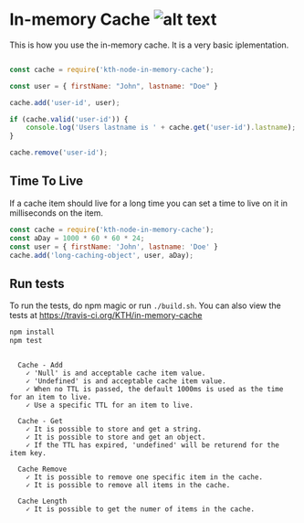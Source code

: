 # In-memory Cache ![alt text](https://api.travis-ci.org/KTH/in-memory-cache.svg?branch=master)

This is how you use the in-memory cache. It is a very basic iplementation.

```javascript

const cache = require('kth-node-in-memory-cache');

const user = { firstName: "John", lastname: "Doe" }

cache.add('user-id', user);

if (cache.valid('user-id')) {
    console.log('Users lastname is ' + cache.get('user-id').lastname);
}

cache.remove('user-id');
```

## Time To Live

If a cache item should live for a long time you can set a time to live on it in milliseconds on the item.

```javascript
const cache = require('kth-node-in-memory-cache');
const aDay = 1000 * 60 * 60 * 24;
const user = { firstName: 'John', lastname: 'Doe' }
cache.add('long-caching-object', user, aDay);
```


## Run tests

To run the tests, do npm magic or run `./build.sh`. You can also view the tests at https://travis-ci.org/KTH/in-memory-cache

```bash
npm install
npm test
```

```text

  Cache - Add
    ✓ 'Null' is and acceptable cache item value.
    ✓ 'Undefined' is and acceptable cache item value.
    ✓ When no TTL is passed, the default 1000ms is used as the time for an item to live.
    ✓ Use a specific TTL for an item to live.

  Cache - Get
    ✓ It is possible to store and get a string.
    ✓ It is possible to store and get an object.
    ✓ If the TTL has expired, 'undefined' will be returend for the item key.

  Cache Remove
    ✓ It is possible to remove one specific item in the cache.
    ✓ It is possible to remove all items in the cache.

  Cache Length
    ✓ It is possible to get the numer of items in the cache.

```
